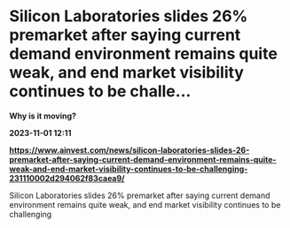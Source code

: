 # Silicon Laboratories slides 26% premarket after saying current demand environment remains quite weak, and end market visibility continues to be challe...
**Why is it moving?**

**2023-11-01 12:11**

**https://www.ainvest.com/news/silicon-laboratories-slides-26-premarket-after-saying-current-demand-environment-remains-quite-weak-and-end-market-visibility-continues-to-be-challenging-231110002d294062f83caea9/**

Silicon Laboratories slides 26% premarket after saying current demand environment remains quite weak, and end market visibility continues to be challenging